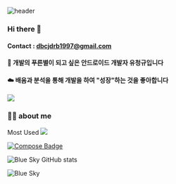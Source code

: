 
![header](https://capsule-render.vercel.app/api?type=waving&color=gradient&customColorList=0,2,2,5,30&height200&section=header&text=BlueSky&fontSize=90)
### Hi there 👋

#### Contact :  dbcjdrb1997@gmail.com
#### 🌟 개발의 푸른별이 되고 싶은 안드로이드 개발자 유청규입니다
#### ☁️  배움과 분석을 통해 개발을 하여 "성장"하는 것을 좋아합니다


<a href="https://velog.io/@blue-sky"><img src="https://img.shields.io/badge/Tech Blog-11B48A?style=flat-square&logo=Vimeo&logoColor=white&link=https://velog.io/@blue-sky"/></a>

<h3>👨‍💻 about me </h3> 
Most Used
<img src="https://img.shields.io/badge/Android-3DDC84?style=flat-square&logo=Android&logoColor=white"/>

[![Compose Badge](https://img.shields.io/badge/Compose-3776AB?style=flat-square&logo=JetpackCompose&logoColor=White)]()



![Blue Sky GitHub stats](https://github-readme-stats.vercel.app/api?username=whathe-downtown&show_icons=true)

![Blue Sky](https://github-readme-stats.vercel.app/api/top-langs/?username=whathe-downtown&layout=compact)

  



